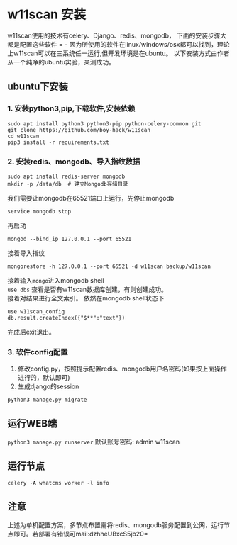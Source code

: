 # w11scan 安装
w11scan使用的技术有celery、Django、redis、mongodb，
下面的安装步骤大都是配置这些软件 = - 
因为所使用的软件在linux/windows/osx都可以找到，理论上w11scan可以在三系统任一运行,但开发环境是在ubuntu。
以下安装方式由作者从一个纯净的ubuntu实验，亲测成功。

## ubuntu下安装

### 1. 安装python3,pip,下载软件,安装依赖
```
sudo apt install python3 python3-pip python-celery-common git
git clone https://github.com/boy-hack/w11scan
cd w11scan
pip3 install -r requirements.txt
```

### 2. 安装redis、mongodb、导入指纹数据
```
sudo apt install redis-server mongodb 
mkdir -p /data/db  # 建立Mongodb存储目录
```  
我们需要让mongodb在65521端口上运行，先停止mongodb
```
service mongodb stop
```
再启动
```
mongod --bind_ip 127.0.0.1 --port 65521
```
接着导入指纹
```
mongorestore -h 127.0.0.1 --port 65521 -d w11scan backup/w11scan
```  
接着输入`mongo`进入mongodb shell  
`use dbs`
查看是否有w11scan数据库创建，有则创建成功。  
接着对结果进行全文索引。
依然在mongodb shell状态下
```
use w11scan_config
db.result.createIndex({"$**":"text"})
```
完成后exit退出。

### 3. 软件config配置
1. 修改config.py，按照提示配置redis、mongodb用户名密码(如果按上面操作进行的，默认即可)
2. 生成django的session
```
python3 manage.py migrate
```

## 运行WEB端
```python3 manage.py runserver```
默认账号密码: admin w11scan
## 运行节点
```celery -A whatcms worker -l info```

## 注意
上述为单机配置方案，多节点布置需将redis、mongodb服务配置到公网，运行节点即可。若部署有错误可mail:dzhheUBxcS5jb20=
